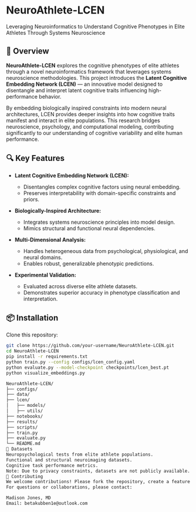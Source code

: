# NeuroAthlete-LCEN

Leveraging Neuroinformatics to Understand Cognitive Phenotypes in Elite Athletes Through Systems Neuroscience

## 🧠 Overview

**NeuroAthlete-LCEN** explores the cognitive phenotypes of elite athletes through a novel neuroinformatics framework that leverages systems neuroscience methodologies. This project introduces the **Latent Cognitive Embedding Network (LCEN)** — an innovative model designed to disentangle and interpret latent cognitive traits influencing high-performance behavior.

By embedding biologically inspired constraints into modern neural architectures, LCEN provides deeper insights into how cognitive traits manifest and interact in elite populations. This research bridges neuroscience, psychology, and computational modeling, contributing significantly to our understanding of cognitive variability and elite human performance.

## 🔍 Key Features

- **Latent Cognitive Embedding Network (LCEN):**
  - Disentangles complex cognitive factors using neural embedding.
  - Preserves interpretability with domain-specific constraints and priors.
  
- **Biologically-Inspired Architecture:**
  - Integrates systems neuroscience principles into model design.
  - Mimics structural and functional neural dependencies.

- **Multi-Dimensional Analysis:**
  - Handles heterogeneous data from psychological, physiological, and neural domains.
  - Enables robust, generalizable phenotypic predictions.

- **Experimental Validation:**
  - Evaluated across diverse elite athlete datasets.
  - Demonstrates superior accuracy in phenotype classification and interpretation.

## 📦 Installation

Clone this repository:

```bash
git clone https://github.com/your-username/NeuroAthlete-LCEN.git
cd NeuroAthlete-LCEN
pip install -r requirements.txt
python train.py --config configs/lcen_config.yaml
python evaluate.py --model-checkpoint checkpoints/lcen_best.pt
python visualize_embeddings.py

NeuroAthlete-LCEN/
├── configs/
├── data/
├── lcen/
│   ├── models/
│   ├── utils/
├── notebooks/
├── results/
├── scripts/
├── train.py
├── evaluate.py
└── README.md
🧪 Datasets
Neuropsychological tests from elite athlete populations.
Functional and structural neuroimaging datasets.
Cognitive task performance metrics.
Note: Due to privacy constraints, datasets are not publicly available. Contact the authors for access under data use agreements.Jones, M. et al. (2025). Leveraging Neuroinformatics to Understand Cognitive Phenotypes in Elite Athletes Through Systems Neuroscience. [Manuscript in preparation].
🤝 Contributing
We welcome contributions! Please fork the repository, create a feature branch, and submit a pull request. For major changes, please open an issue first to discuss your ideas.📬 Contact
For questions or collaborations, please contact:

Madison Jones, MD
Email: betakubben1e@outlook.com
